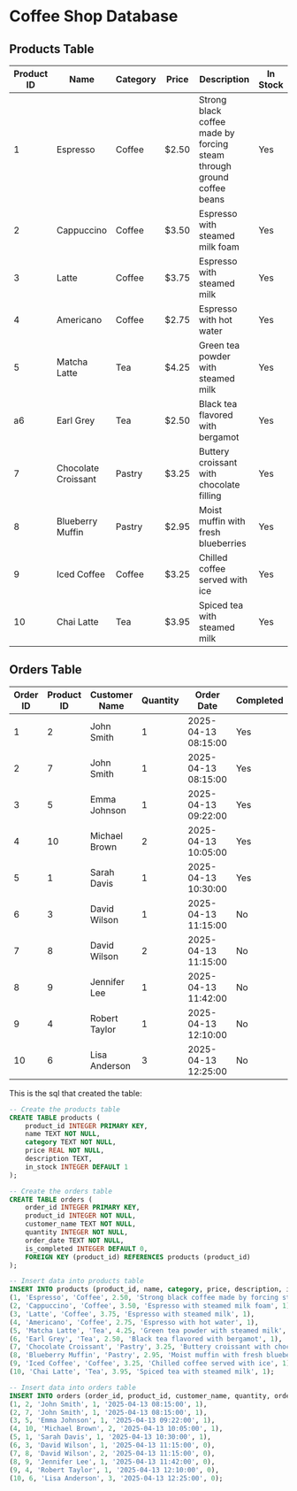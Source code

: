 # Coffee Shop Database 

## Products Table

| Product ID | Name               | Category | Price | Description                                                   | In Stock |
|------------|-------------------|----------|-------|---------------------------------------------------------------|----------|
| 1          | Espresso           | Coffee   | $2.50 | Strong black coffee made by forcing steam through ground coffee beans | Yes |
| 2          | Cappuccino         | Coffee   | $3.50 | Espresso with steamed milk foam                               | Yes |
| 3          | Latte              | Coffee   | $3.75 | Espresso with steamed milk                                    | Yes |
| 4          | Americano          | Coffee   | $2.75 | Espresso with hot water                                       | Yes |
| 5          | Matcha Latte       | Tea      | $4.25 | Green tea powder with steamed milk                            | Yes |
| a6          | Earl Grey          | Tea      | $2.50 | Black tea flavored with bergamot                              | Yes |
| 7          | Chocolate Croissant| Pastry   | $3.25 | Buttery croissant with chocolate filling                      | Yes |
| 8          | Blueberry Muffin   | Pastry   | $2.95 | Moist muffin with fresh blueberries                           | Yes |
| 9          | Iced Coffee        | Coffee   | $3.25 | Chilled coffee served with ice                                | Yes |
| 10         | Chai Latte         | Tea      | $3.95 | Spiced tea with steamed milk                                  | Yes |

## Orders Table

| Order ID | Product ID | Customer Name  | Quantity | Order Date           | Completed |
|----------|------------|----------------|----------|----------------------|-----------|
| 1        | 2          | John Smith     | 1        | 2025-04-13 08:15:00  | Yes       |
| 2        | 7          | John Smith     | 1        | 2025-04-13 08:15:00  | Yes       |
| 3        | 5          | Emma Johnson   | 1        | 2025-04-13 09:22:00  | Yes       |
| 4        | 10         | Michael Brown  | 2        | 2025-04-13 10:05:00  | Yes       |
| 5        | 1          | Sarah Davis    | 1        | 2025-04-13 10:30:00  | Yes       |
| 6        | 3          | David Wilson   | 1        | 2025-04-13 11:15:00  | No        |
| 7        | 8          | David Wilson   | 2        | 2025-04-13 11:15:00  | No        |
| 8        | 9          | Jennifer Lee   | 1        | 2025-04-13 11:42:00  | No        |
| 9        | 4          | Robert Taylor  | 1        | 2025-04-13 12:10:00  | No        |
| 10       | 6          | Lisa Anderson  | 3        | 2025-04-13 12:25:00  | No        |


This is the sql that created the table:

```SQL
-- Create the products table
CREATE TABLE products (
    product_id INTEGER PRIMARY KEY,
    name TEXT NOT NULL,
    category TEXT NOT NULL,
    price REAL NOT NULL,
    description TEXT,
    in_stock INTEGER DEFAULT 1
);

-- Create the orders table
CREATE TABLE orders (
    order_id INTEGER PRIMARY KEY,
    product_id INTEGER NOT NULL,
    customer_name TEXT NOT NULL,
    quantity INTEGER NOT NULL,
    order_date TEXT NOT NULL,
    is_completed INTEGER DEFAULT 0,
    FOREIGN KEY (product_id) REFERENCES products (product_id)
);

-- Insert data into products table
INSERT INTO products (product_id, name, category, price, description, in_stock) VALUES
(1, 'Espresso', 'Coffee', 2.50, 'Strong black coffee made by forcing steam through ground coffee beans', 1),
(2, 'Cappuccino', 'Coffee', 3.50, 'Espresso with steamed milk foam', 1),
(3, 'Latte', 'Coffee', 3.75, 'Espresso with steamed milk', 1),
(4, 'Americano', 'Coffee', 2.75, 'Espresso with hot water', 1),
(5, 'Matcha Latte', 'Tea', 4.25, 'Green tea powder with steamed milk', 1),
(6, 'Earl Grey', 'Tea', 2.50, 'Black tea flavored with bergamot', 1),
(7, 'Chocolate Croissant', 'Pastry', 3.25, 'Buttery croissant with chocolate filling', 1),
(8, 'Blueberry Muffin', 'Pastry', 2.95, 'Moist muffin with fresh blueberries', 1),
(9, 'Iced Coffee', 'Coffee', 3.25, 'Chilled coffee served with ice', 1),
(10, 'Chai Latte', 'Tea', 3.95, 'Spiced tea with steamed milk', 1);

-- Insert data into orders table
INSERT INTO orders (order_id, product_id, customer_name, quantity, order_date, is_completed) VALUES
(1, 2, 'John Smith', 1, '2025-04-13 08:15:00', 1),
(2, 7, 'John Smith', 1, '2025-04-13 08:15:00', 1),
(3, 5, 'Emma Johnson', 1, '2025-04-13 09:22:00', 1),
(4, 10, 'Michael Brown', 2, '2025-04-13 10:05:00', 1),
(5, 1, 'Sarah Davis', 1, '2025-04-13 10:30:00', 1),
(6, 3, 'David Wilson', 1, '2025-04-13 11:15:00', 0),
(7, 8, 'David Wilson', 2, '2025-04-13 11:15:00', 0),
(8, 9, 'Jennifer Lee', 1, '2025-04-13 11:42:00', 0),
(9, 4, 'Robert Taylor', 1, '2025-04-13 12:10:00', 0),
(10, 6, 'Lisa Anderson', 3, '2025-04-13 12:25:00', 0);
```

